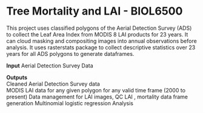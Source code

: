 # Tree Mortality and LAI - BIOL6500
This project uses classified polygons of the Aerial Detection Survey (ADS) to collect the Leaf Area Index from MODIS 8 LAI products for 23 years. It can cloud masking and compositing images into annual observations before analysis. It uses rasterstats package to collect descriptive statistics over 23 years for all ADS polygons to generate dataframes.

**Input**
Aerial Detection Survey Data  

**Outputs**  
Cleaned  Aerial Detection Survey data  
MODIS LAI data for any given polygon for any valid time frame (2000 to present)
Data management for LAI images, QC 
LAI , mortality data frame generation
Multinomial logistic regression Analysis
